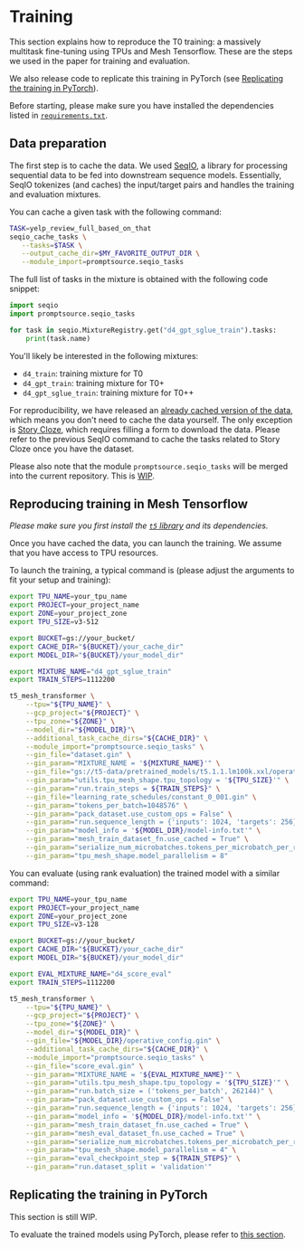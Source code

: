 # Training

This section explains how to reproduce the T0 training: a massively multitask fine-tuning using TPUs and Mesh Tensorflow. These are the steps we used in the paper for training and evaluation.

We also release code to replicate this training in PyTorch (see [Replicating the training in PyTorch](#replicating-the-training-in0-PyTorch)).

Before starting, please make sure you have installed the dependencies listed in [`requirements.txt`](https://github.com/bigscience-workshop/t-zero/blob/master/requirements.txt).

## Data preparation

The first step is to cache the data. We used [SeqIO](https://github.com/google/seqio), a library for processing sequential data to be fed into downstream sequence models. Essentially, SeqIO tokenizes (and caches) the input/target pairs and handles the training and evaluation mixtures.

You can cache a given task with the following command:

```bash
TASK=yelp_review_full_based_on_that
seqio_cache_tasks \
   --tasks=$TASK \
   --output_cache_dir=$MY_FAVORITE_OUTPUT_DIR \
   --module_import=promptsource.seqio_tasks
```

The full list of tasks in the mixture is obtained with the following code snippet:

```python
import seqio
import promptsource.seqio_tasks

for task in seqio.MixtureRegistry.get("d4_gpt_sglue_train").tasks:
    print(task.name)
```

You'll likely be interested in the following mixtures:
- `d4_train`: training mixture for T0
- `d4_gpt_train`: training mixture for T0+
- `d4_gpt_sglue_train`: training mixture for T0++

For reproducibility, we have released an [already cached version of the data](https://huggingface.co/datasets/bigscience/P3), which means you don't need to cache the data yourself. The only exception is [Story Cloze](https://cs.rochester.edu/nlp/rocstories/), which requires filling a form to download the data. Please refer to the previous SeqIO command to cache the tasks related to Story Cloze once you have the dataset.

Please also note that the module `promptsource.seqio_tasks` will be merged into the current repository. This is [WIP](https://github.com/bigscience-workshop/t-zero/issues/6).

## Reproducing training in Mesh Tensorflow

*Please make sure you first install the [`t5` library](https://github.com/google-research/text-to-text-transfer-transformer) and its dependencies.*

Once you have cached the data, you can launch the training. We assume that you have access to TPU resources.

To launch the training, a typical command is (please adjust the arguments to fit your setup and training):
```bash
export TPU_NAME=your_tpu_name
export PROJECT=your_project_name
export ZONE=your_project_zone
export TPU_SIZE=v3-512

export BUCKET=gs://your_bucket/
export CACHE_DIR="${BUCKET}/your_cache_dir"
export MODEL_DIR="${BUCKET}/your_model_dir"

export MIXTURE_NAME="d4_gpt_sglue_train"
export TRAIN_STEPS=1112200

t5_mesh_transformer \
    --tpu="${TPU_NAME}" \
    --gcp_project="${PROJECT}" \
    --tpu_zone="${ZONE}" \
    --model_dir="${MODEL_DIR}"\
    --additional_task_cache_dirs="${CACHE_DIR}" \
    --module_import="promptsource.seqio_tasks" \
    --gin_file="dataset.gin" \
    --gin_param="MIXTURE_NAME = '${MIXTURE_NAME}'" \
    --gin_file="gs://t5-data/pretrained_models/t5.1.1.lm100k.xxl/operative_config.gin" \
    --gin_param="utils.tpu_mesh_shape.tpu_topology = '${TPU_SIZE}'" \
    --gin_param="run.train_steps = ${TRAIN_STEPS}" \
    --gin_file="learning_rate_schedules/constant_0_001.gin" \
    --gin_param="tokens_per_batch=1048576" \
    --gin_param="pack_dataset.use_custom_ops = False" \
    --gin_param="run.sequence_length = {'inputs': 1024, 'targets': 256}" \
    --gin_param="model_info = '${MODEL_DIR}/model-info.txt'" \
    --gin_param="mesh_train_dataset_fn.use_cached = True" \
    --gin_param="serialize_num_microbatches.tokens_per_microbatch_per_replica = 2048" \
    --gin_param="tpu_mesh_shape.model_parallelism = 8"
```

You can evaluate (using rank evaluation) the trained model with a similar command:

```bash
export TPU_NAME=your_tpu_name
export PROJECT=your_project_name
export ZONE=your_project_zone
export TPU_SIZE=v3-128

export BUCKET=gs://your_bucket/
export CACHE_DIR="${BUCKET}/your_cache_dir"
export MODEL_DIR="${BUCKET}/your_model_dir"

export EVAL_MIXTURE_NAME="d4_score_eval"
export TRAIN_STEPS=1112200

t5_mesh_transformer \
    --tpu="${TPU_NAME}" \
    --gcp_project="${PROJECT}" \
    --tpu_zone="${ZONE}" \
    --model_dir="${MODEL_DIR}" \
    --gin_file="${MODEL_DIR}/operative_config.gin" \
    --additional_task_cache_dirs="${CACHE_DIR}" \
    --module_import="promptsource.seqio_tasks" \
    --gin_file="score_eval.gin" \
    --gin_param="MIXTURE_NAME = '${EVAL_MIXTURE_NAME}'" \
    --gin_param="utils.tpu_mesh_shape.tpu_topology = '${TPU_SIZE}'" \
    --gin_param="run.batch_size = ('tokens_per_batch', 262144)" \
    --gin_param="pack_dataset.use_custom_ops = False" \
    --gin_param="run.sequence_length = {'inputs': 1024, 'targets': 256}" \
    --gin_param="model_info = '${MODEL_DIR}/model-info.txt'" \
    --gin_param="mesh_train_dataset_fn.use_cached = True" \
    --gin_param="mesh_eval_dataset_fn.use_cached = True" \
    --gin_param="serialize_num_microbatches.tokens_per_microbatch_per_replica = 2048" \
    --gin_param="tpu_mesh_shape.model_parallelism = 4" \
    --gin_param="eval_checkpoint_step = ${TRAIN_STEPS}" \
    --gin_param="run.dataset_split = 'validation'"
```

## Replicating the training in PyTorch

This section is still WIP.

To evaluate the trained models using PyTorch, please refer to [this section](https://github.com/bigscience-workshop/t-zero/tree/master/evaluation).
